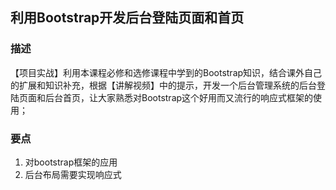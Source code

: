 ## 利用Bootstrap开发后台登陆页面和首页

### 描述
【项目实战】利用本课程必修和选修课程中学到的Bootstrap知识，结合课外自己的扩展和知识补充，根据【讲解视频】中的提示，开发一个后台管理系统的后台登陆页面和后台首页，让大家熟悉对Bootstrap这个好用而又流行的响应式框架的使用；

### 要点
1. 对bootstrap框架的应用
2. 后台布局需要实现响应式